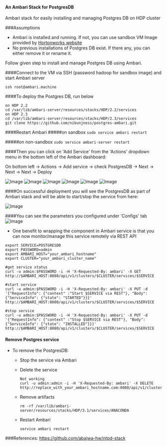 #### An Ambari Stack for PostgresDB
Ambari stack for easily installing and managing Postgres DB on HDP cluster


###Assumptions

- Ambari is installed and running. If not, you can use sandbox VM Image provided by [Hortonworks website](http://hortonworks.com/products/hortonworks-sandbox/)
- No previous installations of Postgres DB exist. If there any, you can either remove it or rename it.

Follow given step to install and manage Postgres DB using Ambari.

####Connect to the VM via SSH (password hadoop for sandbox image) and start Ambari server
```
ssh root@ambari.machine
```

####To deploy the Postgres DB, run below
```
on HDP 2.2
cd /var/lib/ambari-server/resources/stacks/HDP/2.2/services
on HDP 2.3
cd /var/lib/ambari-server/resources/stacks/HDP/2.3/services
git clone https://github.com/nikunjness/postgres-ambari.git
```

####Restart Ambari
#####on sandbox
```sudo service ambari restart```

#####on non-sandbox
```sudo service ambari-server restart```


####Then you can click on 'Add Service' from the 'Actions' dropdown menu in the bottom left of the Ambari dashboard:

On bottom left -> Actions -> Add service -> check PostgresDB -> Next -> Next -> Next -> Deploy

![Image](../master/screenshots/addservice.png?raw=true)
![Image](../master/screenshots/assignmaster.png?raw=true)
![Image](../master/screenshots/assingnslave.png?raw=true)
![Image](../master/screenshots/customize.png?raw=true)
![Image](../master/screenshots/review.png?raw=true)
![Image](../master/screenshots/installed.png?raw=true)


####On successful deployment you will see the PostgresDB as part of Ambari stack and will be able to start/stop the service from here:

![Image](../master/screenshots/postgressummary.png?raw=true)
 
####You can see the parameters you configured under 'Configs' tab 
![Image](../master/screenshots/postgresconfig.png?raw=true)

 
- One benefit to wrapping the component in Ambari service is that you can now monitor/manage this service remotely via REST API

```
export SERVICE=POSTGRESDB
export PASSWORD=admin
export AMBARI_HOST="your_ambari_hostname"
export CLUSTER="your_ambari_cluster_name"

#get service status
curl -u admin:$PASSWORD -i -H 'X-Requested-By: ambari' -X GET http://$AMBARI_HOST:8080/api/v1/clusters/$CLUSTER/services/$SERVICE

#start service
curl -u admin:$PASSWORD -i -H 'X-Requested-By: ambari' -X PUT -d '{"RequestInfo": {"context" :"Start $SERVICE via REST"}, "Body": {"ServiceInfo": {"state": "STARTED"}}}' http://$AMBARI_HOST:8080/api/v1/clusters/$CLUSTER/services/$SERVICE

#stop service
curl -u admin:$PASSWORD -i -H 'X-Requested-By: ambari' -X PUT -d '{"RequestInfo": {"context" :"Stop $SERVICE via REST"}, "Body": {"ServiceInfo": {"state": "INSTALLED"}}}' http://$AMBARI_HOST:8080/api/v1/clusters/$CLUSTER/services/$SERVICE
```

#### Remove Postgres service

- To remove the PostgresDB: 
  - Stop the service via Ambari
  - Delete the service
  
    ```
    Not working
    curl -u admin:admin -i -H 'X-Requested-By: ambari' -X DELETE http://replace_with_your_ambari_hostname.com:8080/api/v1/clusters/ambari_cluster_name/services/POSTGRESDB
    ```
  - Remove artifacts 
  
    ```
    rm -rf /var/lib/ambari-server/resources/stacks/HDP/3.1/services/ANACONDA
    ```
  - Restart Ambari
    ```
    service ambari restart
    ```
    
###References:
https://github.com/abajwa-hw/ntpd-stack


    
